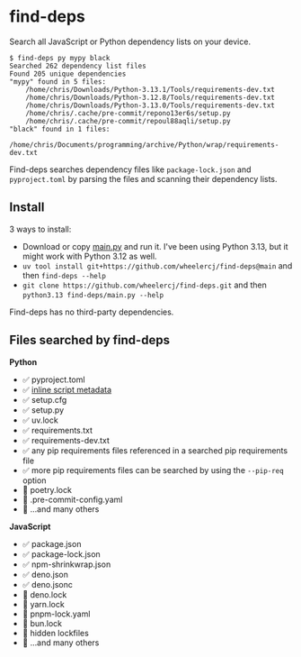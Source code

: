# find-deps

Search all JavaScript or Python dependency lists on your device.

```text
$ find-deps py mypy black
Searched 262 dependency list files
Found 205 unique dependencies
"mypy" found in 5 files:
    /home/chris/Downloads/Python-3.13.1/Tools/requirements-dev.txt
    /home/chris/Downloads/Python-3.12.8/Tools/requirements-dev.txt
    /home/chris/Downloads/Python-3.13.0/Tools/requirements-dev.txt
    /home/chris/.cache/pre-commit/repono13er6s/setup.py
    /home/chris/.cache/pre-commit/repoul88aqli/setup.py
"black" found in 1 files:
    /home/chris/Documents/programming/archive/Python/wrap/requirements-dev.txt
```

Find-deps searches dependency files like `package-lock.json` and `pyproject.toml` by parsing the files and scanning their dependency lists.

## Install

3 ways to install:

- Download or copy [main.py](https://github.com/wheelercj/find-deps/blob/main/main.py) and run it. I've been using Python 3.13, but it might work with Python 3.12 as well.
- `uv tool install git+https://github.com/wheelercj/find-deps@main` and then `find-deps --help`
- `git clone https://github.com/wheelercj/find-deps.git` and then `python3.13 find-deps/main.py --help`

Find-deps has no third-party dependencies.

## Files searched by find-deps

**Python**

- ✅ pyproject.toml
- ✅ [inline script metadata](https://packaging.python.org/en/latest/specifications/inline-script-metadata/)
- ✅ setup.cfg
- ✅ setup.py
- ✅ uv.lock
- ✅ requirements.txt
- ✅ requirements-dev.txt
- ✅ any pip requirements files referenced in a searched pip requirements file
- ✅ more pip requirements files can be searched by using the `--pip-req` option
- 🚧 poetry.lock
- 🚧 .pre-commit-config.yaml
- 🚧 ...and many others

**JavaScript**

- ✅ package.json
- ✅ package-lock.json
- ✅ npm-shrinkwrap.json
- ✅ deno.json
- ✅ deno.jsonc
- 🚧 deno.lock
- 🚧 yarn.lock
- 🚧 pnpm-lock.yaml
- 🚧 bun.lock
- 🚧 hidden lockfiles
- 🚧 ...and many others
